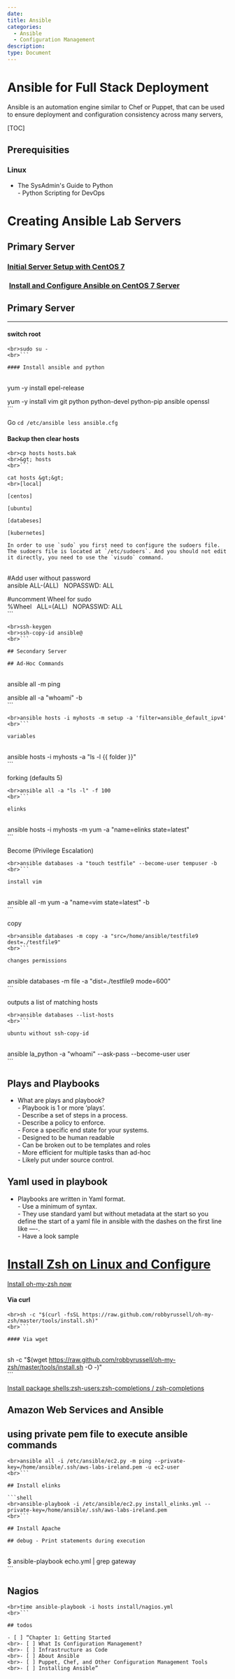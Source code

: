 ```yaml
---
date:
title: Ansible
categories:
  - Ansible
  - Configuration Management
description:
type: Document
---
```



# Ansible for Full Stack Deployment

Ansible is an automation engine similar to Chef or Puppet, that can be used to ensure deployment and configuration consistency across many servers,&nbsp;

[TOC]

## Prerequisities

### Linux

- The SysAdmin's Guide to Python
<br>- Python Scripting for DevOps

# Creating Ansible Lab Servers

## Primary Server

### [Initial Server Setup with CentOS 7](https://www.digitalocean.com/community/tutorials/initial-server-setup-with-centos-7)

### &nbsp;[Install and Configure Ansible on CentOS 7 Server](https://www.digitalocean.com/community/tutorials/how-to-install-and-configure-ansible-on-centos-7)

## Primary Server

------

#### switch root

```
<br>sudo su -
<br>```

#### Install ansible and python

```
<br>yum -y install epel-release

yum -y install vim git python python-devel python-pip ansible openssl
<br>```

Go `cd /etc/ansible` &nbsp;`less ansible.cfg`

#### Backup then clear hosts

```
<br>cp hosts hosts.bak
<br>&gt; hosts
<br>```

cat hosts &gt;&gt;
<br>[local]

[centos]

[ubuntu]

[databeses]

[kubernetes]

In order to use `sudo` you first need to configure the sudoers file. The sudoers file is located at `/etc/sudoers`. And you should not edit it directly, you need to use the `visudo` command.

```
<br>#Add user without password
<br>ansible ALL-(ALL) &nbsp; NOPASSWD: ALL

#uncomment Wheel for sudo
<br>%Wheel &nbsp; ALL=(ALL) &nbsp; NOPASSWD: ALL
<br>```

```
<br>ssh-keygen
<br>ssh-copy-id ansible@
<br>```

## Secondary Server

## Ad-Hoc Commands

```
<br>ansible all -m ping

ansible all -a "whoami" -b
<br>```

```
<br>ansible hosts -i myhosts -m setup -a 'filter=ansible_default_ipv4'
<br>```

variables

```
<br>ansible hosts -i myhosts -a "ls -l {{ folder }}"
<br>```

forking (defaults 5)

```
<br>ansible all -a "ls -l" -f 100
<br>```

elinks

```
<br>ansible hosts -i myhosts -m yum -a "name=elinks state=latest"
<br>```

Become (Privilege Escalation)

```
<br>ansible databases -a "touch testfile" --become-user tempuser -b
<br>```

install vim

```
<br>ansible all -m yum -a "name=vim state=latest" -b
<br>```

copy

```
<br>ansible databases -m copy -a "src=/home/ansible/testfile9 dest=./testfile9"
<br>```

changes permissions

```
<br>ansible databases -m file -a "dist=./testfile9 mode=600"
<br>```

outputs a list of matching hosts

```
<br>ansible databases --list-hosts
<br>```

ubuntu without ssh-copy-id

```
<br>ansible la_python -a "whoami" --ask-pass --become-user user
<br>```

## Plays and Playbooks

- What are plays and playbook?
<br>- Playbook is 1 or more ‘plays’.
<br>- Describe a set of steps in a process.
<br>- Describe a policy to enforce.
<br>- Force a specific end state for your systems.
<br>- Designed to be human readable
<br>- Can be broken out to be templates and roles
<br>- More efficient for multiple tasks than ad-hoc
<br>- Likely put under source control.

## Yaml used in playbook

- Playbooks are written in Yaml format.
<br>- Use a minimum of syntax.
<br>- They use standard yaml but without metadata at the start so you define the start of a yaml file in ansible with the dashes on the first line like —-.
<br>- Have a look sample

# [Install Zsh on Linux and Configure](http://computingforgeeks.com/installingconfiguring-and-customizing-zsh-on-linux/)

[Install oh-my-zsh now](http://ohmyz.sh/)

#### Via curl

```
<br>sh -c "$(curl -fsSL https://raw.github.com/robbyrussell/oh-my-zsh/master/tools/install.sh)"
<br>```

#### Via wget

```
<br>sh -c "$(wget https://raw.github.com/robbyrussell/oh-my-zsh/master/tools/install.sh -O -)"
<br>```

[Install package shells:zsh-users:zsh-completions / zsh-completions](https://software.opensuse.org/download.html?project=shells%3Azsh-users%3Azsh-completions&package=zsh-completions)

## Amazon Web Services and Ansible

## using private pem file to execute ansible commands

```
<br>ansible all -i /etc/ansible/ec2.py -m ping --private-key=/home/ansible/.ssh/aws-labs-ireland.pem -u ec2-user
<br>```

## Install elinks

```shell
<br>ansible-playbook -i /etc/ansible/ec2.py install_elinks.yml --private-key=/home/ansible/.ssh/aws-labs-ireland.pem
<br>```

## Install Apache

## debug - Print statements during execution

```
<br>$ ansible-playbook echo.yml | grep gateway
<br>```

## Nagios

```
<br>time ansible-playbook -i hosts install/nagios.yml
<br>```

## todos

- [ ] “Chapter 1: Getting Started
<br>- [ ] What Is Configuration Management?
<br>- [ ] Infrastructure as Code
<br>- [ ] About Ansible
<br>- [ ] Puppet, Chef, and Other Configuration Management Tools
<br>- [ ] Installing Ansible”